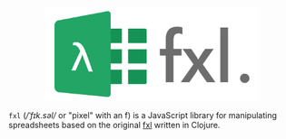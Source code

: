 <p align="center">
    <img src="logo/fxl.png" width="375px">
</p>

`fxl` (_/ˈfɪk.səl/_ or "pixel" with an f) is a JavaScript library for manipulating spreadsheets
based on the original [fxl]('https://github.com/zero-one-group/fxl') written in Clojure.
